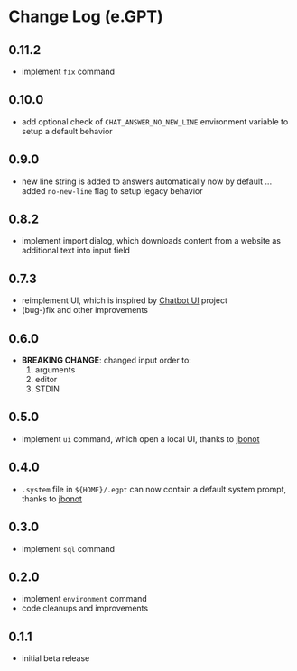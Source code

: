 # Change Log (e.GPT)

## 0.11.2

- implement `fix` command

## 0.10.0

- add optional check of `CHAT_ANSWER_NO_NEW_LINE` environment variable to setup a default behavior

## 0.9.0

- new line string is added to answers automatically now by default ... added `no-new-line` flag to setup legacy behavior

## 0.8.2

- implement import dialog, which downloads content from a website as additional text into input field

## 0.7.3

- reimplement UI, which is inspired by [Chatbot UI](https://github.com/mckaywrigley/chatbot-ui) project
- (bug-)fix and other improvements

## 0.6.0

- **BREAKING CHANGE**: changed input order to:
  1. arguments
  2. editor
  3. STDIN

## 0.5.0

- implement `ui` command, which open a local UI, thanks to [jbonot](https://github.com/egomobile/e-gpt/issues/2)

## 0.4.0

- `.system` file in `${HOME}/.egpt` can now contain a default system prompt, thanks to [jbonot](https://github.com/egomobile/e-gpt/issues/1)

## 0.3.0

- implement `sql` command

## 0.2.0

- implement `environment` command
- code cleanups and improvements

## 0.1.1

- initial beta release
